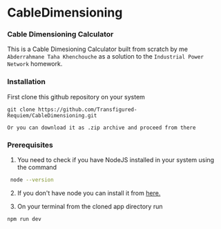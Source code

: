 # CableDimensioning
### Cable Dimensioning Calculator

This is a Cable Dimesioning Calculator built from scratch by me `Abderrahmane Taha Khenchouche` as a solution to the `Industrial Power Network` homework.

### Installation
First clone this github repository on your system
```
git clone https://github.com/Transfigured-Requiem/CableDimensioning.git
```
`Or you can download it as .zip archive and proceed from there`
### Prerequisites
1. You need to check if you have NodeJS installed in your system using the command

```sh
 node --version
```

2. If you don't have node you can install it from [here.](https://nodejs.org/en/download)

3. On your terminal from the cloned app directory run

  ```sh
  npm run dev
  ```
